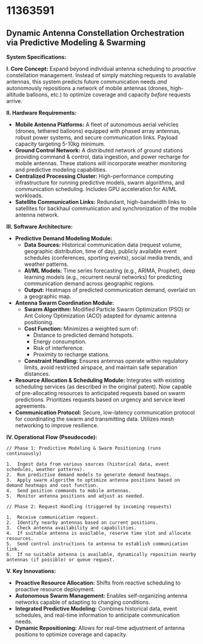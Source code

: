 # 11363591

## Dynamic Antenna Constellation Orchestration via Predictive Modeling & Swarming

**System Specifications:**

**I. Core Concept:** Expand beyond individual antenna scheduling to *proactive* constellation management. Instead of simply matching requests to available antennas, this system predicts future communication needs *and* autonomously repositions a network of mobile antennas (drones, high-altitude balloons, etc.) to optimize coverage and capacity *before* requests arrive.

**II. Hardware Requirements:**

*   **Mobile Antenna Platforms:** A fleet of autonomous aerial vehicles (drones, tethered balloons) equipped with phased array antennas, robust power systems, and secure communication links. Payload capacity targeting 5-10kg minimum.
*   **Ground Control Network:** A distributed network of ground stations providing command & control, data ingestion, and power recharge for mobile antennas. These stations will incorporate weather monitoring and predictive modeling capabilities.
*   **Centralized Processing Cluster:** High-performance computing infrastructure for running predictive models, swarm algorithms, and communication scheduling. Includes GPU acceleration for AI/ML workloads.
*   **Satellite Communication Links:** Redundant, high-bandwidth links to satellites for backhaul communication and synchronization of the mobile antenna network.

**III. Software Architecture:**

*   **Predictive Demand Modeling Module:**
    *   **Data Sources:** Historical communication data (request volume, geographic distribution, time of day), publicly available event schedules (conferences, sporting events), social media trends, and weather patterns.
    *   **AI/ML Models:** Time series forecasting (e.g., ARIMA, Prophet), deep learning models (e.g., recurrent neural networks) for predicting communication demand across geographic regions.
    *   **Output:** Heatmaps of predicted communication demand, overlaid on a geographic map.
*   **Antenna Swarm Coordination Module:**
    *   **Swarm Algorithm:** Modified Particle Swarm Optimization (PSO) or Ant Colony Optimization (ACO) adapted for dynamic antenna positioning.
    *   **Cost Function:** Minimizes a weighted sum of:
        *   Distance to predicted demand hotspots.
        *   Energy consumption.
        *   Risk of interference.
        *   Proximity to recharge stations.
    *   **Constraint Handling:** Ensures antennas operate within regulatory limits, avoid restricted airspace, and maintain safe separation distances.
*   **Resource Allocation & Scheduling Module:** Integrates with existing scheduling services (as described in the original patent).  Now capable of pre-allocating resources to anticipated requests based on swarm predictions.  Prioritizes requests based on urgency and service level agreements.
*   **Communication Protocol:** Secure, low-latency communication protocol for coordinating the swarm and transmitting data.  Utilizes mesh networking to improve resilience.

**IV. Operational Flow (Pseudocode):**

```
// Phase 1: Predictive Modeling & Swarm Positioning (runs continuously)

1.  Ingest data from various sources (historical data, event schedules, weather patterns).
2.  Run predictive demand models to generate demand heatmaps.
3.  Apply swarm algorithm to optimize antenna positions based on demand heatmaps and cost function.
4.  Send position commands to mobile antennas.
5.  Monitor antenna positions and adjust as needed.

// Phase 2: Request Handling (triggered by incoming requests)

1.  Receive communication request.
2.  Identify nearby antennas based on current positions.
3.  Check antenna availability and capabilities.
4.  If suitable antenna is available, reserve time slot and allocate resources.
5.  Send control instructions to antenna to establish communication link.
6.  If no suitable antenna is available, dynamically reposition nearby antennas (if possible) or queue request.
```

**V. Key Innovations:**

*   **Proactive Resource Allocation:**  Shifts from reactive scheduling to proactive resource deployment.
*   **Autonomous Swarm Management:**  Enables self-organizing antenna networks capable of adapting to changing conditions.
*   **Integrated Predictive Modeling:**  Combines historical data, event schedules, and real-time information to anticipate communication needs.
*   **Dynamic Repositioning:** Allows for real-time adjustment of antenna positions to optimize coverage and capacity.